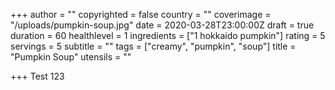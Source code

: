 +++
author = ""
copyrighted = false
country = ""
coverimage = "/uploads/pumpkin-soup.jpg"
date = 2020-03-28T23:00:00Z
draft = true
duration = 60
healthlevel = 1
ingredients = ["1 hokkaido pumpkin"]
rating = 5
servings = 5
subtitle = ""
tags = ["creamy", "pumpkin", "soup"]
title = "Pumpkin Soup"
utensils = ""

+++
Test 123